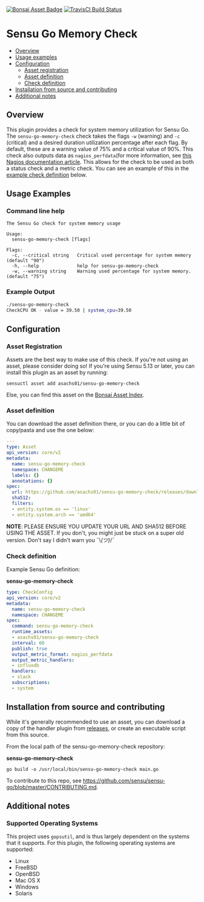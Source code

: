 [![Bonsai Asset Badge](https://img.shields.io/badge/Sensu%20Go%20Memory%20Checks-Download%20Me-brightgreen.svg?colorB=89C967&logo=sensu)](https://bonsai.sensu.io/assets/asachs01/sensu-go-memory-check) [![TravisCI Build Status](https://travis-ci.org/asachs01/sensu-go-memory-check.svg?branch=master)](https://travis-ci.org/asachs01/sensu-go-memory-check)

# Sensu Go Memory Check

- [Overview](#overview)
- [Usage examples](#usage-examples)
- [Configuration](#configuration)
  - [Asset registration](#asset-registration)
  - [Asset definition](#asset-definition)
  - [Check definition](#resource-definition)
- [Installation from source and contributing](#installation-from-source-and-contributing)
- [Additional notes](#additional-notes)

## Overview

This plugin provides a check for system memory utilization for Sensu Go. The `sensu-go-memory-check` check takes the flags `-w` (warning) and `-c` (critical) and a desired  duration utilization percentage after each flag. By default, these are a warning value of 75% and a critical value of 90%. This check also outputs data as `nagios_perfdata`(for more information, see [this Nagios documentation article](https://assets.nagios.com/downloads/nagioscore/docs/nagioscore/3/en/perfdata.html). This allows for the check to be used as both a status check and a metric check. You can see an example of this in the [example check definition](#check-definition) below.

## Usage Examples

### Command line help

```
The Sensu Go check for system memory usage

Usage:
  sensu-go-memory-check [flags]

Flags:
  -c, --critical string   Critical used percentage for system memory (default "90")
  -h, --help              help for sensu-go-memory-check
  -w, --warning string    Warning used percentage for system memory. (default "75")

```

### Example Output

```bash
./sensu-go-memory-check
CheckCPU OK - value = 39.50 | system_cpu=39.50
```

## Configuration

### Asset Registration

Assets are the best way to make use of this check. If you're not using an asset, please consider doing so! If you're using Sensu 5.13 or later, you can install this plugin as an asset by running:

`sensuctl asset add asachs01/sensu-go-memory-check`

Else, you can find this asset on the [Bonsai Asset Index](https://bonsai.sensu.io/assets/asachs01/sensu-go-memory-check).

### Asset definition

You can download the asset definition there, or you can do a little bit of copy/pasta and use the one below:

```yml
---
type: Asset
api_version: core/v2
metadata:
  name: sensu-go-memory-check
  namespace: CHANGEME
  labels: {}
  annotations: {}
spec:
  url: https://github.com/asachs01/sensu-go-memory-check/releases/download/0.0.1/sensu-go-memory-check_0.0.1_linux_amd64.tar.gz
  sha512: 
  filters:
  - entity.system.os == 'linux'
  - entity.system.arch == 'amd64'
```

**NOTE**: PLEASE ENSURE YOU UPDATE YOUR URL AND SHA512 BEFORE USING THE ASSET. If you don't, you might just be stuck on a super old version. Don't say I didn't warn you ¯\\_(ツ)_/¯

### Check definition

Example Sensu Go definition:

**sensu-go-memory-check**
```yml
type: CheckConfig
api_version: core/v2
metadata:
  name: sensu-go-memory-check
  namespace: CHANGEME
spec:
  command: sensu-go-memory-check
  runtime_assets:
  - asachs01/sensu-go-memory-check
  interval: 60
  publish: true
  output_metric_format: nagios_perfdata
  output_metric_handlers:
  - influxdb
  handlers:
  - slack
  subscriptions:
  - system
```

## Installation from source and contributing

While it's generally recommended to use an asset, you can download a copy of the handler plugin from [releases][1],
or create an executable script from this source.

From the local path of the sensu-go-memory-check repository:

**sensu-go-memory-check**
```
go build -o /usr/local/bin/sensu-go-memory-check main.go
```

To contribute to this repo, see https://github.com/sensu/sensu-go/blob/master/CONTRIBUTING.md.

## Additional notes

### Supported Operating Systems

This project uses `gopsutil`, and is thus largely dependent on the systems that it supports. For this plugin, the following operating systems are supported:

* Linux
* FreeBSD
* OpenBSD
* Mac OS X
* Windows
* Solaris

[1]: https://github.com/asachs01/sensu-go-memory-check/releases
